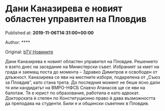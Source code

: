 
# Дани Каназирева е новият областен управител на Пловдив

Published at: **2019-11-06T14:31:00+00:00**

Author: ****

Original: [bTV Новините](https://btvnovinite.bg/bulgaria/dani-kanazireva-e-novijat-oblasten-upravitel-na-plovdiv.html)

Дани Каназирева е новият областен управител на Пловдив. Решението е взето днес на заседание на Министерски съвет.
Избраният за кмет на града и заемащ поста до момента – Здравко Димитров е освободен от длъжност.
Каназирева се яви на местните избори, подкрепена от „Съюз за Пловдив”, като стана трета.
До последния момент не беше ясно дали тя или кандидатът на ВМРО-НФСБ Славчо Атанасов ще се яви на балотаж.
Тя е юрист по образование, работила е като адвокат. Докторската ѝ степен по Конституционно право ѝ дава възможността да преподава на студенти.
Били е и общински съветник в Пловдив.  
